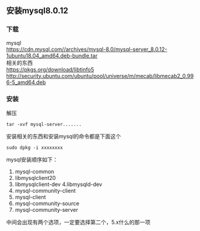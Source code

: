 ## 安装mysql8.0.12
### 下载
mysql<br>
https://cdn.mysql.com//archives/mysql-8.0/mysql-server_8.0.12-1ubuntu18.04_amd64.deb-bundle.tar <br>
相关的东西 <br>
https://pkgs.org/download/libtinfo5 <br>
http://security.ubuntu.com/ubuntu/pool/universe/m/mecab/libmecab2_0.996-5_amd64.deb <br>
### 安装
解压
```
tar -xvf mysql-server.......
```
安装相关的东西和安装mysql的命令都是下面这个
```
sudo dpkg -i xxxxxxxx
```
mysql安装顺序如下：

1. mysql-common 
2. libmysqlclient20
3. libmysqlclient-dev
4.libmysqld-dev
5. mysql-community-client
6. mysql-client
7. mysql-community-source
8. mysql-community-server

中间会出现有两个选项，一定要选择第二个，5.x什么的那一项